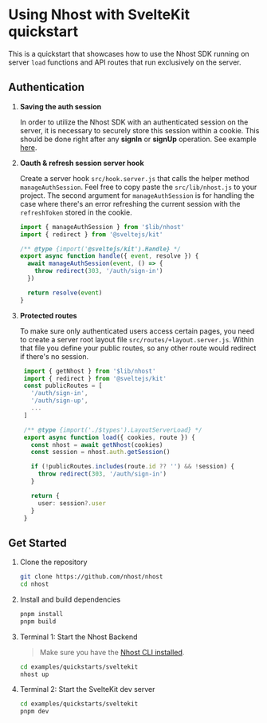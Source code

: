 # Using Nhost with SvelteKit quickstart

This is a quickstart that showcases how to use the Nhost SDK running on server `load` functions and API routes that run exclusively on the server.

## Authentication

1. **Saving the auth session**

   In order to utilize the Nhost SDK with an authenticated session on the server, it is necessary to securely store this session within a cookie. This should be done right after any **signIn** or **signUp** operation. See example [here](https://github.com/nhost/nhost/blob/main/examples/quickstarts/sveltekit/src/routes/auth/sign-in/email-password/+page.server.js).

2. **Oauth & refresh session server hook**

   Create a server hook `src/hook.server.js` that calls the helper method `manageAuthSession`. Feel free to copy paste the `src/lib/nhost.js` to your project. The second argument for `manageAuthSession` is for handling the case where there's an error refreshing the current session with the `refreshToken` stored in the cookie.

   ```typescript
   import { manageAuthSession } from '$lib/nhost'
   import { redirect } from '@sveltejs/kit'

   /** @type {import('@sveltejs/kit').Handle} */
   export async function handle({ event, resolve }) {
     await manageAuthSession(event, () => {
       throw redirect(303, '/auth/sign-in')
     })

     return resolve(event)
   }
   ```

3. **Protected routes**

   To make sure only authenticated users access certain pages, you need to create a server root layout file `src/routes/+layout.server.js`. Within that file you define your public routes, so any other route would redirect if there's no session.

   ```typescript
    import { getNhost } from '$lib/nhost'
    import { redirect } from '@sveltejs/kit'
    const publicRoutes = [
      '/auth/sign-in',
      '/auth/sign-up',
      ...
    ]

    /** @type {import('./$types').LayoutServerLoad} */
    export async function load({ cookies, route }) {
      const nhost = await getNhost(cookies)
      const session = nhost.auth.getSession()

      if (!publicRoutes.includes(route.id ?? '') && !session) {
        throw redirect(303, '/auth/sign-in')
      }

      return {
        user: session?.user
      }
    }
   ```

## Get Started

1. Clone the repository

   ```sh
   git clone https://github.com/nhost/nhost
   cd nhost
   ```

2. Install and build dependencies

   ```sh
   pnpm install
   pnpm build
   ```

3. Terminal 1: Start the Nhost Backend

   > Make sure you have the [Nhost CLI installed](https://docs.nhost.io/platform/cli).

   ```sh
   cd examples/quickstarts/sveltekit
   nhost up
   ```

4. Terminal 2: Start the SvelteKit dev server

   ```sh
   cd examples/quickstarts/sveltekit
   pnpm dev
   ```
